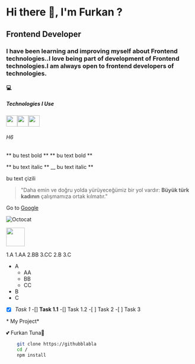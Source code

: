 <!--Headers-->

# Hi there :wave:, I'm Furkan ? 

## Frontend Developer

### I have been learning and improving myself about Frontend technologies..I love being part of development of Frontend technologies.I am always open to frontend developers of technologies.

#### :computer: 

##### Technologies I Use 
<img src="https://github.com/MarikIshtar007/MarikIshtar007/raw/master/images/html.svg" width="30" style="max-width: 100%;"><img src="https://github.com/MarikIshtar007/MarikIshtar007/raw/master/images/css.svg" width="30" style="max-width: 100%;"><img src="https://github.com/MarikIshtar007/MarikIshtar007/raw/master/images/js.svg" width="30" style="max-width: 100%;">
###### H6

<!--Bold-->

** bu test bold **
** bu text bold **

<!--İtalic -->

** bu text italic **
\_\_ bu text italic \*\*

<!--Strikethrough  -->

bu text çizili

<!--Quoting -->

> "Daha emin ve doğru yolda yürüyeceğümiz bir yol vardır: **Büyük türk kadının** çalışmamıza ortak kılmatır."

<!--Links -->

Go to [Google][İnstagram]

<!-- İmage-->

![Octocat](https://octodex.github.com/images/yaktocat.png)

<img src="https://octodex.github.com/images/yaktocat.png" width="50" height="50">

<!--Lists -->

1.A
1.AA
2.BB
3.CC
2.B
3.C

- A
  - AA
  - BB
  - CC
- B
- C

<!-- Task List -->

-[x] _Task 1_
-[] **Task 1.1**
-[] Task 1.2 -[ ] Task 2 -[ ] Task 3

<!--Ignoring Markdown -->

\* My Project\*

<!--Emoji -->

:two_hearts: Furkan Tuna:blue_heart:

```bash
    git clone https://githubblabla
    cd /
    npm install
```

[Google]: https:/www.google.com
[İnstagram]: https.//www.instagram.com
[Octocat]: https://octodex.github.com/images/yaktocat.pnp
